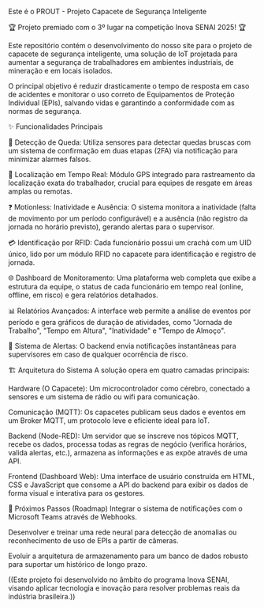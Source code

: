 Este é o PROUT - Projeto Capacete de Segurança Inteligente

🏆 Projeto premiado com o 3º lugar na competição Inova SENAI 2025! 🏆

Este repositório contém o desenvolvimento do nosso site para o projeto de capacete de segurança inteligente, uma solução de IoT projetada para aumentar a segurança de trabalhadores em ambientes industriais, de mineração e em locais isolados.

O principal objetivo é reduzir drasticamente o tempo de resposta em caso de acidentes e monitorar o uso correto de Equipamentos de Proteção Individual (EPIs), salvando vidas e garantindo a conformidade com as normas de segurança.

✨ Funcionalidades Principais

🤕 Detecção de Queda: Utiliza sensores para detectar quedas bruscas com um sistema de confirmação em duas etapas (2FA) via notificação para minimizar alarmes falsos.

📍 Localização em Tempo Real: Módulo GPS integrado para rastreamento da localização exata do trabalhador, crucial para equipes de resgate em áreas amplas ou remotas.

❓ Motionless: Inatividade e Ausência: O sistema monitora a inatividade (falta de movimento por um período configurável) e a ausência (não registro da jornada no horário previsto), gerando alertas para o supervisor.

💳 Identificação por RFID: Cada funcionário possui um crachá com um UID único, lido por um módulo RFID no capacete para identificação e registro de jornada.

🌐 Dashboard de Monitoramento: Uma plataforma web completa que exibe a estrutura da equipe, o status de cada funcionário em tempo real (online, offline, em risco) e gera relatórios detalhados.

📊 Relatórios Avançados: A interface web permite a análise de eventos por período e gera gráficos de duração de atividades, como "Jornada de Trabalho", "Tempo em Altura", "Inatividade" e "Tempo de Almoço".

🚨 Sistema de Alertas: O backend envia notificações instantâneas para supervisores em caso de qualquer ocorrência de risco.

🏗️ Arquitetura do Sistema
A solução opera em quatro camadas principais:

Hardware (O Capacete): Um microcontrolador como cérebro, conectado a sensores e um sistema de rádio ou wifi para comunicação.

Comunicação (MQTT): Os capacetes publicam seus dados e eventos em um Broker MQTT, um protocolo leve e eficiente ideal para IoT.

Backend (Node-RED): Um servidor que se inscreve nos tópicos MQTT, recebe os dados, processa todas as regras de negócio (verifica horários, valida alertas, etc.), armazena as informações e as expõe através de uma API.

Frontend (Dashboard Web): Uma interface de usuário construída em HTML, CSS e JavaScript que consome a API do backend para exibir os dados de forma visual e interativa para os gestores.

🚀 Próximos Passos (Roadmap)
Integrar o sistema de notificações com o Microsoft Teams através de Webhooks.

Desenvolver e treinar uma rede neural para detecção de anomalias ou reconhecimento de uso de EPIs a partir de câmeras.

Evoluir a arquitetura de armazenamento para um banco de dados robusto para suportar um histórico de longo prazo.

((Este projeto foi desenvolvido no âmbito do programa Inova SENAI, visando aplicar tecnologia e inovação para resolver problemas reais da indústria brasileira.))
